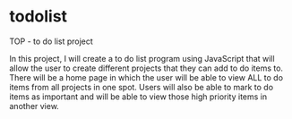 # todolist
TOP - to do list project

In this project, I will create a to do list program using JavaScript that will allow the user to create different projects that they can add to do items to. There will be a home page in which the user will be able to view ALL to do items from all projects in one spot. Users will also be able to mark to do items as important and will be able to view those high priority items in another view.